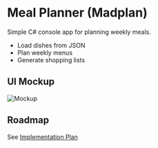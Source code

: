 # Meal Planner (Madplan)

Simple C# console app for planning weekly meals.
- Load dishes from JSON
- Plan weekly menus
- Generate shopping lists

## UI Mockup
![Mockup](./docs/ui-mockup.png)

## Roadmap
See [Implementation Plan](docs/food_planner_implementation_plan.txt)
